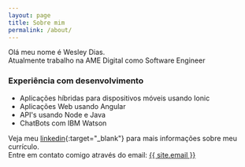 ```yaml
---
layout: page
title: Sobre mim
permalink: /about/
---
```


Olá meu nome é Wesley Dias.
<br/>Atualmente trabalho na AME Digital como Software Engineer

### Experiência com desenvolvimento
* Aplicações híbridas para dispositivos móveis usando Ionic
* Aplicações Web usando Angular
* API's usando Node e Java
* ChatBots com IBM Watson


Veja meu [linkedin]{:target="_blank"} para mais informações sobre meu currículo.
<br/>Entre em contato comigo através do email: <a href="mailto:{{ site.email}}">{{ site.email }}</a>


[linkedin]:    https://linkedin.com/in/wesley-luan/